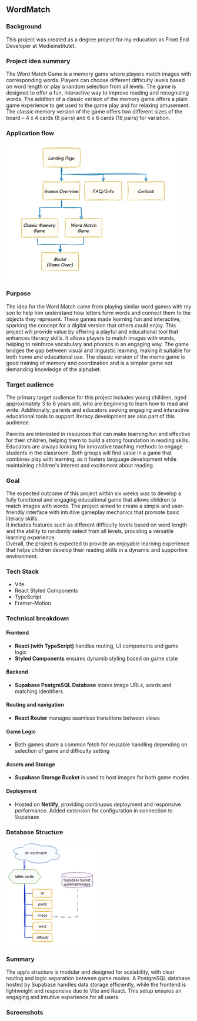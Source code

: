 ## WordMatch

### Background
This project was created as a degree project for my education as Front End Developer at Medieinstitutet.

### Project idea summary
The Word Match Game is a memory game where players match images with corresponding words. Players can choose different difficulty levels based on word length or play a random selection from all levels. The game is designed to offer a fun, interactive way to improve reading and recognizing words.
The addition of a classic version of the memory game offers a plain game experience to get used to the game play and for relaxing amusement. The classic memory version of the game offers two different sizes of the board – 4 x 4 cards (8 pairs) and 6 x 6 cards (18 pairs) for variation.


### Application flow

![Application Flow](public/readme-assets/flowchart_site.png)


### Purpose
The idea for the Word Match came from playing similar word games with my son to help him understand how letters form words and connect them to the objects they represent. These games made learning fun and interactive, sparking the concept for a digital version that others could enjoy.
This project will provide value by offering a playful and educational tool that enhances literacy skills. It allows players to match images with words, helping to reinforce vocabulary and phonics in an engaging way. The game bridges the gap between visual and linguistic learning, making it suitable for both home and educational use.
The classic version of the memo game is good training of memory and coordination and is a simpler game not demanding knowledge of the alphabet.


### Target audience
The primary target audience for this project includes young children, aged approximately 3 to 6 years old, who are beginning to learn how to read and write. 
Additionally, parents and educators seeking engaging and interactive educational tools to support literacy development are also part of this audience.

Parents are interested in resources that can make learning fun and effective for their children, helping them to build a strong foundation in reading skills. 
Educators are always looking for innovative teaching methods to engage students in the classroom. Both groups will find value in a game that combines play with learning, as it fosters language development while maintaining children's interest and excitement about reading.

### Goal
The expected outcome of this project within six weeks was to develop a fully functional and engaging educational game that allows children to match images with words. The project aimed to create a simple and user-friendly interface with intuitive gameplay mechanics that promote basic literacy skills.  
It includes features such as different difficulty levels based on word length and the ability to randomly select from all levels, providing a versatile learning experience.  
Overall, the project is expected to provide an enjoyable learning experience that helps children develop their reading skills in a dynamic and supportive environment.

### Tech Stack  
- Vite
- React Styled Components
- TypeScript
- Framer-Motion


### Technical breakdown
#### Frontend
- __React (with TypeScript)__ handles routing, UI components and game logic
- __Styled Components__ ensures dynamib styling based on game state

#### Backend
- __Supabase PostgreSQL Database__ stores image URLs, words and matching identifiers

#### Routing and navigation
- __React Router__ manages seamless transitions between views

#### Game Logic
- Both games share a common fetch for reusable handling depending on selection of game and difficulty setting

#### Assets and Storage
- __Supabase Storage Bucket__ is used to host images for both game modes

#### Deployment
- Hosted on __Netlify__, providing continuous deployment and responsive performance. Added extension for configuration in connection to Supabase

### Database Structure

![Application Flow](public/readme-assets/flowchart_db.png)

### Summary  
The app’s structure is modular and designed for scalability, with clear routing and logic separation between game modes. A PostgreSQL database hosted by Supabase handles data storage efficiently, while the frontend is lightweight and responsive due to Vite and React. This setup ensures an engaging and intuitive experience for all users.

### Screenshots
